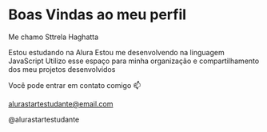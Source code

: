 # Boas Vindas ao meu perfil
Me chamo Sttrela Haghatta

   Estou estudando na Alura
   Estou me desenvolvendo na linguagem JavaScript
   Utilizo esse espaço para minha organização e compartilhamento dos meu projetos desenvolvidos
   
Você pode entrar em contato comigo 📫

alurastartestudante@email.com

@alurastartestudante
